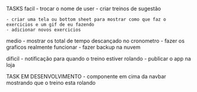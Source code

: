 TASKS
facil
    - trocar o nome de user
    - criar treinos de sugestão
    
    - criar uma tela ou bottom sheet para mostrar como que faz o exercicios e um gif de eu fazendo
    - adicionar novos exercicios

medio
    - mostrar os total de tempo descançado no cronometro 
    - fazer os graficos realmente funcionar
    - fazer backup na nuvem

dificil
    - notificação para quando o treino estiver rolando
    - publicar o app na loja


TASK EM DESENVOLVIMENTO
    - componente em cima da navbar mostrando que o treino esta rolando 





